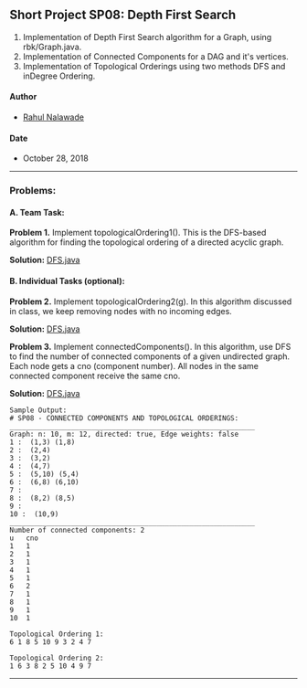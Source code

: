 ## Short Project SP08: Depth First Search

1. Implementation of Depth First Search algorithm for a Graph, using rbk/Graph.java. 
2. Implementation of Connected Components for a DAG and it's vertices.
3. Implementation of Topological Orderings using two methods DFS and inDegree Ordering. 

#### Author
* [Rahul Nalawade](https://github.com/rahul1947)

#### Date
* October 28, 2018

_______________________________________________________________________________
### Problems:

#### A. Team Task: 

**Problem 1.**
   Implement topologicalOrdering1().
   This is the DFS-based algorithm for finding the topological ordering
   of a directed acyclic graph.

**Solution:** [DFS.java](https://github.com/rahul1947/SP08-Depth-First-Search/blob/master/DFS.java)


#### B. Individual Tasks (optional):

**Problem 2.**
   Implement topologicalOrdering2(g).
   In this algorithm discussed in class, we keep removing
   nodes with no incoming edges.

**Solution:** [DFS.java](https://github.com/rahul1947/SP08-Depth-First-Search/blob/master/DFS.java)


**Problem 3.**
   Implement connectedComponents().
   In this algorithm, use DFS to find the number of connected components
   of a given undirected graph. Each node gets a cno (component number).
   All nodes in the same connected component receive the same cno.

**Solution:** [DFS.java](https://github.com/rahul1947/SP08-Depth-First-Search/blob/master/DFS.java)

```
Sample Output: 
# SP08 - CONNECTED COMPONENTS AND TOPOLOGICAL ORDERINGS: 
____________________________________________________________
Graph: n: 10, m: 12, directed: true, Edge weights: false
1 :  (1,3) (1,8)
2 :  (2,4)
3 :  (3,2)
4 :  (4,7)
5 :  (5,10) (5,4)
6 :  (6,8) (6,10)
7 : 
8 :  (8,2) (8,5)
9 : 
10 :  (10,9)
____________________________________________________________
Number of connected components: 2
u	cno
1	1
2	1
3	1
4	1
5	1
6	2
7	1
8	1
9	1
10	1

Topological Ordering 1: 
6 1 8 5 10 9 3 2 4 7 

Topological Ordering 2: 
1 6 3 8 2 5 10 4 9 7 
```
_______________________________________________________________________________